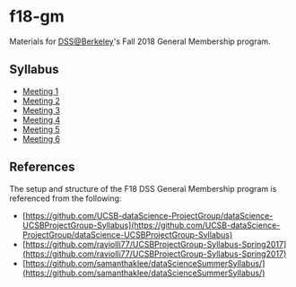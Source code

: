 # f18-gm
Materials for [DSS@Berkeley](https://dss.berkeley.edu)'s Fall 2018 General Membership program.

## Syllabus
- [Meeting 1](syllabus/meeting01.md)
- [Meeting 2](syllabus/meeting02.md)
- [Meeting 3](syllabus/meeting03.md)
- [Meeting 4](syllabus/meeting04.md)
- [Meeting 5](syllabus/meeting05.md)
- [Meeting 6](syllabus/meeting06.md)

## References
The setup and structure of the F18 DSS General Membership program is referenced from the following:
- [https://github.com/UCSB-dataScience-ProjectGroup/dataScience-UCSBProjectGroup-Syllabus](https://github.com/UCSB-dataScience-ProjectGroup/dataScience-UCSBProjectGroup-Syllabus)
- [https://github.com/raviolli77/UCSBProjectGroup-Syllabus-Spring2017](https://github.com/raviolli77/UCSBProjectGroup-Syllabus-Spring2017)
- [https://github.com/samanthaklee/dataScienceSummerSyllabus/](https://github.com/samanthaklee/dataScienceSummerSyllabus/)
